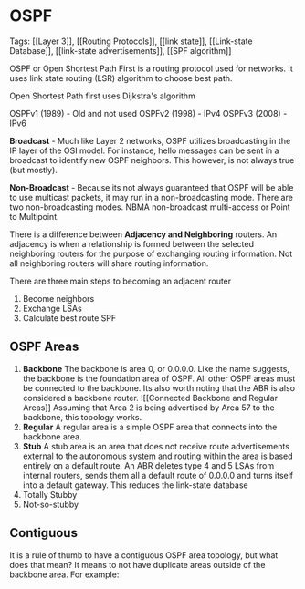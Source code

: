 # OSPF
Tags: [[Layer 3]], [[Routing Protocols]], [[link state]], [[Link-state Database]], [[link-state advertisements]], [[SPF algorithm]]

OSPF or Open Shortest Path First is a routing protocol used for networks. It uses link state routing (LSR) algorithm to choose best path. 

Open Shortest Path first uses Dijkstra's algorithm

OSPFv1 (1989) - Old and not used
OSPFv2 (1998) - IPv4
OSPFv3 (2008) - IPv6

**Broadcast** - Much like Layer 2 networks, OSPF utilizes broadcasting in the IP layer of the OSI model. For instance, hello messages can be sent in a broadcast to identify new OSPF neighbors. This however, is not always true (but mostly). 

**Non-Broadcast** - Because its not always guaranteed that OSPF will be able to use multicast packets, it may run in a non-broadcasting mode. There are two non-broadcasting modes. NBMA non-broadcast multi-access or Point to Multipoint.

There is a difference between **Adjacency and Neighboring** routers. An adjacency is when a relationship is formed between the selected neighboring routers for the purpose of exchanging routing information. Not all neighboring routers will share routing information.


There are three main steps to becoming an adjacent router
1. Become neighbors
2. Exchange LSAs
3. Calculate best route SPF

## OSPF Areas
1. **Backbone**
	The backbone is area 0, or 0.0.0.0. Like the name suggests, the backbone is the foundation area of OSPF. All other OSPF areas must be connected to the backbone. Its also worth noting that the ABR is also considered a backbone router. 
	![[Connected Backbone and Regular Areas]]
	Assuming that Area 2 is being advertised by Area 57 to the backbone, this topology works. 
2. **Regular**
	A regular area is a simple OSPF area that connects into the backbone area.
3. **Stub**
	A stub area is an area that does not receive route advertisements external to the autonomous system and routing within the area is based entirely on a default route. An ABR deletes type 4 and 5 LSAs from internal routers, sends them all a default route of 0.0.0.0 and turns itself into a default gateway. This reduces the link-state database
1. Totally Stubby
2. Not-so-stubby


## Contiguous
It is a rule of thumb to have a contiguous OSPF area topology, but what does that mean? It means to not have duplicate areas outside of the backbone area. For example:
